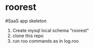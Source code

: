 # roorest
#SaaS app skeleton


1. Create mysql local schema "roorest"
2. clone this repo
3. run roo commands as in log.roo
